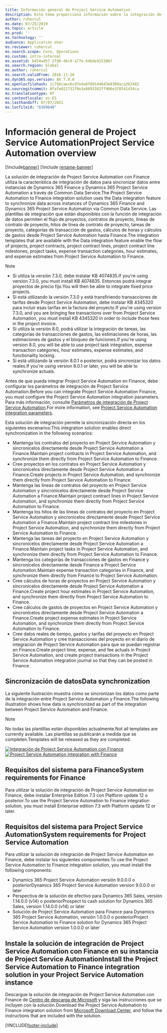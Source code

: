 ```yaml
---
title: Información general de Project Service Automation
description: Este tema proporciona información sobre la integración de Dynamics 365 Project Service Automation con la solución de integración de Dynamics 365 Finance.
author: ruhercul
ms.date: 07/25/2019
ms.topic: article
ms.prod: ''
ms.technology: ''
audience: Application User
ms.reviewer: ruhercul
ms.search.scope: Core, Operations
ms.custom: intro-internal
ms.assetid: b454ad57-2fd6-46c9-a77e-646de4153067
ms.search.region: Global
ms.author: ruhercul
ms.search.validFrom: 2016-11-28
ms.dyn365.ops.version: AX 7.0.0
ms.openlocfilehash: 1c756caec6cd7eda8f891446d3e8309aca3b2482
ms.sourcegitcommit: 0fafe022731f0e1e8693382ff906e3f8541d34ca
ms.translationtype: HT
ms.contentlocale: es-ES
ms.lasthandoff: 07/07/2021
ms.locfileid: "6369640"
---
```

# <a name="project-service-automation-overview"></a><span data-ttu-id="e5058-103">Información general de Project Service Automation</span><span class="sxs-lookup"><span data-stu-id="e5058-103">Project Service Automation overview</span></span>

[!include[banner](../includes/banner.md)]
[!include [rename-banner](~/includes/cc-data-platform-banner.md)]

<span data-ttu-id="e5058-104">La solución de integración de Project Service Automation con Finance utiliza la característica de integración de datos para sincronizar datos entre instancias de Dynamics 365 Finance y Dynamics 365 Project Service Automation a través de Common Data Service.</span><span class="sxs-lookup"><span data-stu-id="e5058-104">The Project Service Automation to Finance integration solution uses the Data integration feature to synchronize data across instances of Dynamics 365 Finance and Dynamics 365 Project Service Automation via Common Data Service.</span></span> <span data-ttu-id="e5058-105">Las plantillas de integración que están disponibles con la función de integración de datos permiten el flujo de proyectos, contratos de proyecto, líneas de contrato de proyecto, hitos de línea de contrato de proyecto, tareas de proyecto, categorías de transacción de gastos, cálculos de horas y cálculos de gastos desde Project Service Automation hasta Finance.</span><span class="sxs-lookup"><span data-stu-id="e5058-105">The integration templates that are available with the Data integration feature enable the flow of projects, project contracts, project contract lines, project contract line milestones, project tasks, expense transaction categories, hour estimates, and expense estimates from Project Service Automation to Finance.</span></span>

> [!NOTE]
> - <span data-ttu-id="e5058-106">Si utiliza la versión 7.3.0, debe instalar KB 4074835.</span><span class="sxs-lookup"><span data-stu-id="e5058-106">If you're using version 7.3.0, you must install KB 4074835.</span></span> <span data-ttu-id="e5058-107">Entonces podrá integrar proyectos de precio fijo.</span><span class="sxs-lookup"><span data-stu-id="e5058-107">You will then be able to integrate fixed price projects.</span></span>
> - <span data-ttu-id="e5058-108">Si está utilizando la versión 7.3.0 y está transfiriendo transacciones de tarifas desde Project Service Automation, debe instalar KB 4345320 para incluir esas tarifas en la factura del proyecto.</span><span class="sxs-lookup"><span data-stu-id="e5058-108">If you're using version 7.3.0, and you are bringing fee transactions over from Project Service Automation, you must install KB 4345320 in order to include those fees in the project invoice.</span></span>
> - <span data-ttu-id="e5058-109">Si utiliza la versión 8.0, podrá utilizar la integración de tareas, las categorías de transacciones de gastos, las estimaciones de horas, las estimaciones de gastos y el bloqueo de funciones.</span><span class="sxs-lookup"><span data-stu-id="e5058-109">If you're using version 8.0, you will be able to use project task integration, expense transaction categories, hour estimates, expense estimates, and functionality locking.</span></span>
> - <span data-ttu-id="e5058-110">Si está utilizando la versión 8.0.1 o posterior, podrá sincronizar los datos reales.</span><span class="sxs-lookup"><span data-stu-id="e5058-110">If you're using version 8.0.1 or later, you will be able to synchronize actuals.</span></span>

<span data-ttu-id="e5058-111">Antes de que pueda integrar Project Service Automation en Finance, debe configurar los parámetros de integración de Project Service Automation.</span><span class="sxs-lookup"><span data-stu-id="e5058-111">Before you can integrate Project Service Automation Finance, you must configure the Project Service Automation integration parameters.</span></span> <span data-ttu-id="e5058-112">Para más información, consulte [Parámetros de integración de Project Service Automation](PSA-parameters.md).</span><span class="sxs-lookup"><span data-stu-id="e5058-112">For more information, see [Project Service Automation integration parameters](PSA-parameters.md).</span></span>

<span data-ttu-id="e5058-113">Esta solución de integración permite la sincronización directa en los siguientes escenarios:</span><span class="sxs-lookup"><span data-stu-id="e5058-113">This integration solution enables direct synchronization in the following scenarios:</span></span>

- <span data-ttu-id="e5058-114">Mantenga los contratos del proyecto en Project Service Automation y sincronícelos directamente desde Project Service Automation a Finance.</span><span class="sxs-lookup"><span data-stu-id="e5058-114">Maintain project contracts in Project Service Automation, and synchronize them directly from Project Service Automation to Finance.</span></span>
- <span data-ttu-id="e5058-115">Cree proyectos en los contratos en Project Service Automation y sincronícelos directamente desde Project Service Automation a Finance.</span><span class="sxs-lookup"><span data-stu-id="e5058-115">Create projects in Project Service Automation, and synchronize them directly from Project Service Automation to Finance.</span></span>
- <span data-ttu-id="e5058-116">Mantenga las líneas de contratos del proyecto en Project Service Automation y sincronícelos directamente desde Project Service Automation a Finance.</span><span class="sxs-lookup"><span data-stu-id="e5058-116">Maintain project contract lines in Project Service Automation, and synchronize them directly from Project Service Automation to Finance.</span></span>
- <span data-ttu-id="e5058-117">Mantenga los hitos de las líneas de contratos del proyecto en Project Service Automation y sincronícelos directamente desde Project Service Automation a Finance.</span><span class="sxs-lookup"><span data-stu-id="e5058-117">Maintain project contract line milestones in Project Service Automation, and synchronize them directly from Project Service Automation to Finance.</span></span>
- <span data-ttu-id="e5058-118">Mantenga las tareas del proyecto en Project Service Automation y sincronícelos directamente desde Project Service Automation a Finance.</span><span class="sxs-lookup"><span data-stu-id="e5058-118">Maintain project tasks in Project Service Automation, and synchronize them directly from Project Service Automation to Finance.</span></span>
- <span data-ttu-id="e5058-119">Mantenga los categorías de transacciones de gastos en Finance y sincronícelos directamente desde Finance a Project Service Automation.</span><span class="sxs-lookup"><span data-stu-id="e5058-119">Maintain expense transaction categories in Finance, and synchronize them directly from Finance to Project Service Automation.</span></span>
- <span data-ttu-id="e5058-120">Cree cálculos de horas de proyectos en Project Service Automation y sincronícelos directamente desde Project Service Automation a Finance.</span><span class="sxs-lookup"><span data-stu-id="e5058-120">Create project hour estimates in Project Service Automation, and synchronize them directly from Project Service Automation to Finance.</span></span>
- <span data-ttu-id="e5058-121">Cree cálculos de gastos de proyectos en Project Service Automation y sincronícelos directamente desde Project Service Automation a Finance.</span><span class="sxs-lookup"><span data-stu-id="e5058-121">Create project expense estimates in Project Service Automation, and synchronize them directly from Project Service Automation to Finance.</span></span>
- <span data-ttu-id="e5058-122">Cree datos reales de tiempo, gastos y tarifas del proyecto en Project Service Automation y cree transacciones del proyecto en el diario de integración de Project Service Automation para que se puedan registrar en Finance.</span><span class="sxs-lookup"><span data-stu-id="e5058-122">Create project time, expense, and fee actuals in Project Service Automation, and create project transactions in the Project Service Automation integration journal so that they can be posted in Finance.</span></span>

## <a name="data-synchronization"></a><span data-ttu-id="e5058-123">Sincronización de datos</span><span class="sxs-lookup"><span data-stu-id="e5058-123">Data synchronization</span></span>

<span data-ttu-id="e5058-124">La siguiente ilustración muestra cómo se sincronizan los datos como parte de la integración entre Project Service Automation y Finance.</span><span class="sxs-lookup"><span data-stu-id="e5058-124">The following illustration shows how data is synchronized as part of the integration between Project Service Automation and Finance.</span></span>

> [!NOTE]
> <span data-ttu-id="e5058-125">No todas las plantillas están disponibles actualmente.</span><span class="sxs-lookup"><span data-stu-id="e5058-125">Not all templates are currently available.</span></span> <span data-ttu-id="e5058-126">Las plantillas se publicarán a medida que se completen.</span><span class="sxs-lookup"><span data-stu-id="e5058-126">Templates will be released as they are completed.</span></span>

<span data-ttu-id="e5058-127">[![Integración de Project Service Automation con Finance](./media/PSA-integration.png)](./media/PSA-integration.png)</span><span class="sxs-lookup"><span data-stu-id="e5058-127">[![Project Service Automation integration with Finance](./media/PSA-integration.png)](./media/PSA-integration.png)</span></span>

## <a name="system-requirements-for-finance"></a><span data-ttu-id="e5058-128">Requisitos del sistema para Finance</span><span class="sxs-lookup"><span data-stu-id="e5058-128">System requirements for Finance</span></span>

<span data-ttu-id="e5058-129">Para utilizar la solución de integración de Project Service Automation en Finance, debe instalar Enterprise Edition 7.3 con Platform update 12 o posterior.</span><span class="sxs-lookup"><span data-stu-id="e5058-129">To use the Project Service Automation to Finance integration solution, you must install Enterprise edition 7.3 with Platform update 12 or later.</span></span>

## <a name="system-requirements-for-project-service-automation"></a><span data-ttu-id="e5058-130">Requisitos del sistema para Project Service Automation</span><span class="sxs-lookup"><span data-stu-id="e5058-130">System requirements for Project Service Automation</span></span>

<span data-ttu-id="e5058-131">Para utilizar la solución de integración de Project Service Automation en Finance, debe instalar los siguientes componentes:</span><span class="sxs-lookup"><span data-stu-id="e5058-131">To use the Project Service Automation to Finance integration solution, you must install the following components:</span></span>

- <span data-ttu-id="e5058-132">Dynamics 365 Project Service Automation versión 9.0.0.0 o posterior</span><span class="sxs-lookup"><span data-stu-id="e5058-132">Dynamics 365 Project Service Automation version 9.0.0.0 or later</span></span>
- <span data-ttu-id="e5058-133">Perspectiva de la solución de efectivo para Dynamics 365 Sales, versión 1.14.0.0 (v14) o posterior</span><span class="sxs-lookup"><span data-stu-id="e5058-133">Prospect to cash solution for Dynamics 365 Sales, version 1.14.0.0 (v14) or later</span></span>
- <span data-ttu-id="e5058-134">Solución de Project Service Automation para Finance para Dynamics 365 Project Service Automation, versión 1.0.0.0 o posterior</span><span class="sxs-lookup"><span data-stu-id="e5058-134">Project Service Automation to Finance solution for Dynamics 365 Project Service Automation version 1.0.0.0 or later</span></span>

## <a name="install-the-project-service-automation-to-finance-integration-solution-in-your-project-service-automation-instance"></a><span data-ttu-id="e5058-135">Instale la solución de integración de Project Service Automation con Finance en su instancia de Project Service Automation</span><span class="sxs-lookup"><span data-stu-id="e5058-135">Install the Project Service Automation to Finance integration solution in your Project Service Automation instance</span></span>

<span data-ttu-id="e5058-136">Descargue la solución de integración de Project Service Automation con Finance de [Centro de descarga de Microsoft](https://www.microsoft.com/download/details.aspx?id=57016) y siga las instrucciones que se incluyen con la solución.</span><span class="sxs-lookup"><span data-stu-id="e5058-136">Download the Project Service Automation to Finance integration solution from [Microsoft Download Center](https://www.microsoft.com/download/details.aspx?id=57016), and follow the instructions that are included with the solution.</span></span>


[!INCLUDE[footer-include](../includes/footer-banner.md)]